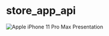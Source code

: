 # store_app_api
![Apple iPhone 11 Pro Max Presentation](https://github.com/RRKawchar/store_app_fake_api/assets/97376140/d9bb19c7-b816-4af5-9a32-e906059fd99c)
